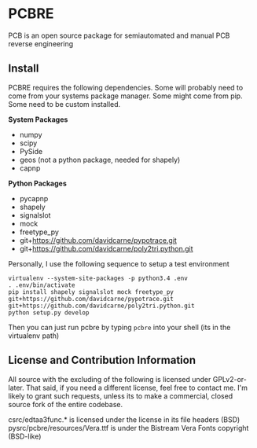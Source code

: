 # PCBRE

PCB is an open source package for semiautomated and manual PCB reverse engineering

## Install

PCBRE requires the following dependencies. Some will probably need to come from your systems package manager. Some might come from pip. Some need to be custom installed.

**System Packages**

- numpy
- scipy
- PySide
- geos (not a python package, needed for shapely)
- capnp

**Python Packages**

- pycapnp
- shapely
- signalslot
- mock
- freetype\_py
- git+https://github.com/davidcarne/pypotrace.git
- git+https://github.com/davidcarne/poly2tri.python.git


Personally, I use the following sequence to setup a test environment

    virtualenv --system-site-packages -p python3.4 .env
    . .env/bin/activate
    pip install shapely signalslot mock freetype_py git+https://github.com/davidcarne/pypotrace.git git+https://github.com/davidcarne/poly2tri.python.git
    python setup.py develop

Then you can just run pcbre by typing `pcbre` into your shell (its in the virtualenv path)

## License and Contribution Information

All source with the excluding of the following is licensed under GPLv2-or-later. That said, if you need a different license, feel free to contact me. I'm likely to grant such requests, unless its to make a commercial, closed source fork of the entire codebase.

csrc/edtaa3func.\*  is licensed under the license in its file headers (BSD)
pysrc/pcbre/resources/Vera.ttf is under the Bistream Vera Fonts copyright (BSD-like)
